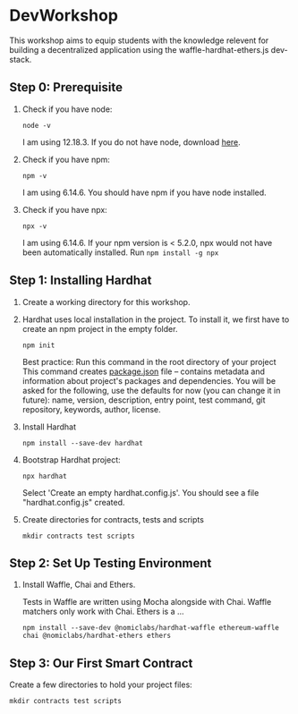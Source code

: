# DevWorkshop
This workshop aims to equip students with the knowledge relevent for building a decentralized application using the waffle-hardhat-ethers.js dev-stack.

## Step 0: Prerequisite
1. Check if you have node:
    ```
    node -v
    ```
    I am using 12.18.3. If you do not have node, download [here](https://nodejs.org/en/download/).

2. Check if you have npm:
    ```
    npm -v
    ```
    I am using 6.14.6. You should have npm if you have node installed.

3. Check if you have npx:
    ```
    npx -v
    ```
    I am using 6.14.6.
    If your npm version is < 5.2.0, npx would not have been automatically installed. Run `npm install -g npx`

## Step 1: Installing Hardhat
1. Create a working directory for this workshop.


2. Hardhat uses local installation in the project. To install it, we first have to create an npm project in the empty folder.
    ```
    npm init
    ```
    Best practice: Run this command in the root directory of your project
    This command creates [package.json](https://docs.npmjs.com/cli/v7/configuring-npm/package-json) file – contains metadata and information about project's packages and dependencies. You will be asked for the following, use the defaults for now (you can change it in future): name, version, description, entry point, test command, git repository, keywords, author, license.

3. Install Hardhat
    ```
    npm install --save-dev hardhat
    ```
4. Bootstrap Hardhat project:
    ```
    npx hardhat
    ```
    Select 'Create an empty hardhat.config.js'. You should see a file "hardhat.config.js" created.
5. Create directories for contracts, tests and scripts
    ```
    mkdir contracts test scripts
    ```  

## Step 2: Set Up Testing Environment

1. Install Waffle, Chai and Ethers.

    Tests in Waffle are written using Mocha alongside with Chai. Waffle matchers only work with Chai.
    Ethers is a ...
    ```
    npm install --save-dev @nomiclabs/hardhat-waffle ethereum-waffle chai @nomiclabs/hardhat-ethers ethers
    ```

## Step 3: Our First Smart Contract

Create a few directories to hold your project files:
```
mkdir contracts test scripts
```
